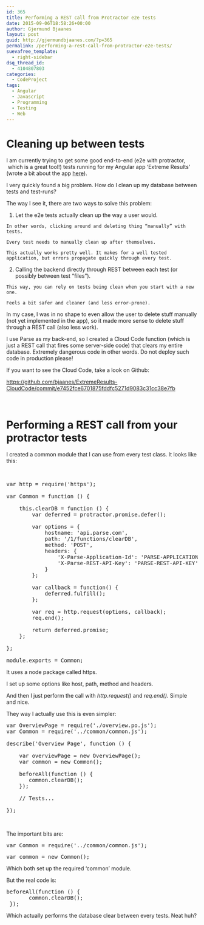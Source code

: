 ```yaml
---
id: 365
title: Performing a REST call from Protractor e2e tests
date: 2015-09-06T18:58:26+00:00
author: Gjermund Bjaanes
layout: post
guid: http://gjermundbjaanes.com/?p=365
permalink: /performing-a-rest-call-from-protractor-e2e-tests/
suevafree_template:
  - right-sidebar
dsq_thread_id:
  - 4104807803
categories:
  - CodeProject
tags:
  - Angular
  - Javascript
  - Programming
  - Testing
  - Web
---
```

# Cleaning up between tests

I am currently trying to get some good end-to-end (e2e with protractor,  which is a great tool!) tests running for my Angular app ‘Extreme Results’ (wrote a bit about the app <a href="http://gjermundbjaanes.com/learning-web-dev-series-part-5-extreme-results/" target="_blank">here</a>).

I very quickly found a big problem. How do I clean up my database between tests and test-runs?

The way I see it, there are two ways to solve this problem:

  1. Let the e2e tests actually clean up the way a user would.
  
    In other words, clicking around and deleting thing “manually” with tests.
  
    Every test needs to manually clean up after themselves.
  
    This actually works pretty well. It makes for a well tested application, but errors propagate quickly through every test.
  2. Calling the backend directly through REST between each test (or possibly between test “files”).
  
    This way, you can rely on tests being clean when you start with a new one.
  
    Feels a bit safer and cleaner (and less error-prone).

In my case, I was in no shape to even allow the user to delete stuff manually (not yet implemented in the app), so it made more sense to delete stuff through a REST call (also less work).

I use Parse as my back-end, so I created a Cloud Code function (which is just a REST call that fires some server-side code) that clears my entire database. Extremely dangerous code in other words. Do not deploy such code in production please!

If you want to see the Cloud Code, take a look on Github:
  
<a href="https://github.com/bjaanes/ExtremeResults-CloudCode/commit/e7452fce6701875fddfc5271d9083c31cc38e7fb" target="_blank">https://github.com/bjaanes/ExtremeResults-CloudCode/commit/e7452fce6701875fddfc5271d9083c31cc38e7fb</a>

&nbsp;

# Performing a REST call from your protractor tests

I created a common module that I can use from every test class. It looks like this:

&nbsp;

<pre class="lang:js decode:true">var http = require('https');

var Common = function () {

    this.clearDB = function () {
        var deferred = protractor.promise.defer();

        var options = {
            hostname: 'api.parse.com',
            path: '/1/functions/clearDB',
            method: 'POST',
            headers: {
                'X-Parse-Application-Id': 'PARSE-APPLICATION-ID',
                'X-Parse-REST-API-Key': 'PARSE-REST-API-KEY'
            }
        };

        var callback = function() {
            deferred.fulfill();
        };

        var req = http.request(options, callback);
        req.end();

        return deferred.promise;
    };

};

module.exports = Common;</pre>

It uses a node package called https.

I set up some options like host, path, method and headers.

And then I just perform the call with _http.request()_ and _req.end()_. Simple and nice.

They way I actually use this is even simpler:

<pre class="lang:js decode:true">var OverviewPage = require('./overview.po.js');
var Common = require('../common/common.js');

describe('Overview Page', function () {

    var overviewPage = new OverviewPage();
    var common = new Common();

    beforeAll(function () {
       common.clearDB();
    });

    // Tests...

});</pre>

&nbsp;

The important bits are:

<pre class="lang:js decode:true">var Common = require('../common/common.js');</pre>

<pre class="lang:js decode:true"><span class="pl-k">var</span> common <span class="pl-k">=</span> <span class="pl-k">new</span> <span class="pl-en">Common</span>();</pre>

Which both set up the required &#8216;common&#8217; module.

But the real code is:

<pre class="lang:js decode:true ">beforeAll(function () {
       common.clearDB();
 });
</pre>

Which actually performs the database clear between every tests. Neat huh?

&nbsp;

&nbsp;

<div class="addtoany_share_save_container addtoany_content_bottom">
  <div class="a2a_kit a2a_kit_size_32 addtoany_list a2a_target" id="wpa2a_43">
    <a class="a2a_button_facebook" href="http://www.addtoany.com/add_to/facebook?linkurl=http%3A%2F%2Fgjermundbjaanes.com%2Fperforming-a-rest-call-from-protractor-e2e-tests%2F&linkname=Performing%20a%20REST%20call%20from%20Protractor%20e2e%20tests" title="Facebook" rel="nofollow" target="_blank"></a><a class="a2a_button_twitter" href="http://www.addtoany.com/add_to/twitter?linkurl=http%3A%2F%2Fgjermundbjaanes.com%2Fperforming-a-rest-call-from-protractor-e2e-tests%2F&linkname=Performing%20a%20REST%20call%20from%20Protractor%20e2e%20tests" title="Twitter" rel="nofollow" target="_blank"></a><a class="a2a_button_google_plus" href="http://www.addtoany.com/add_to/google_plus?linkurl=http%3A%2F%2Fgjermundbjaanes.com%2Fperforming-a-rest-call-from-protractor-e2e-tests%2F&linkname=Performing%20a%20REST%20call%20from%20Protractor%20e2e%20tests" title="Google+" rel="nofollow" target="_blank"></a><a class="a2a_dd addtoany_share_save" href="https://www.addtoany.com/share"></a>
  </div>
</div>